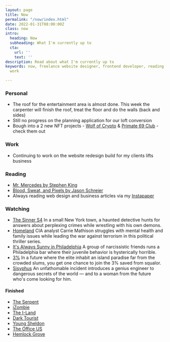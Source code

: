 ```yaml
---
layout: page
title: Now
permalink: "/now/index.html"
date: 2022-01-31T08:00:00Z
class: now
intro:
  heading: Now
  subheading: What I'm currently up to
  cta:
    url: ''
    text: ''
description: Read about what I'm currently up to
keywords: now, freelance website designer, frontend developer, reading, watching,
  work

---
```

### Personal

* The roof for the entertainment area is almost done. This week the carpenter will finish the roof, treat the floor and do the walls (back and sides) 
* Still no progress on the planning application for our loft conversion
* Bough into a 2 new NFT projects - [Wolf of Crypto](https://wolfofcrypto.co/ "Wolf of Crypto") & [Primate 69 Club](https://www.primate69club.com/ "Primate 69 Club") - check them out

### Work

* Continuing to work on the website redesign build for my clients lifts business

### Reading

* [Mr. Mercedes by Stephen King](https://bookwyrm.social/book/36342 "Mr. Mercedes by Stephen King")
* [Blood, Sweat, and Pixels by Jason Schreier](https://bookwyrm.social/book/106882 "Blood, Sweat, and Pixels")
* Always reading web design and business articles via my [Instapaper](https://www.instapaper.com/p/juanfernandes "Juan Fernandes on Instapaper")

### Watching

* [The Sinner S4](https://www.netflix.com/gb/title/80175802 "The Sinner")
  In a small New York town, a haunted detective hunts for answers about perplexing crimes while wrestling with his own demons.
* [Homeland](https://www.netflix.com/gb/title/70180387 "Homeland")
  CIA analyst Carrie Mathison struggles with mental health and family issues while leading the war against terrorism in this political thriller series.
* [It's Always Sunny in Philadelphia](https://www3.stage.netflix.com/gb/title/70136141 "It's Always Sunny in Philadelphia")
  A group of narcissistic friends runs a Philadelphia bar where their juvenile behavior is hysterically horrible.
* [3%](https://www.netflix.com/gb/title/80074220 "3%")
  In a future where the elite inhabit an island paradise far from the crowded slums, you get one chance to join the 3% saved from squalor.
* [Sisyphus](https://www.netflix.com/gb/title/81397558)
  An unfathomable incident introduces a genius engineer to dangerous secrets of the world — and to a woman from the future who's come looking for him.

#### Finished

* [The Serpent](https://www.netflix.com/gb/title/80206099 "The Serpent")
* [iZombie](https://www.netflix.com/gb/title/80027159 "iZombie")
* [The I-Land](https://www.netflix.com/gb/title/80993062)
* [Dark Tourist](https://www.netflix.com/gb/title/80189791)
* [Young Sheldon](https://www.netflix.com/gb/title/80192612)
* [The Office US](https://www.netflix.com/gb/title/70136120)
* [Hemlock Grove](https://www.netflix.com/gb/title/70242310)